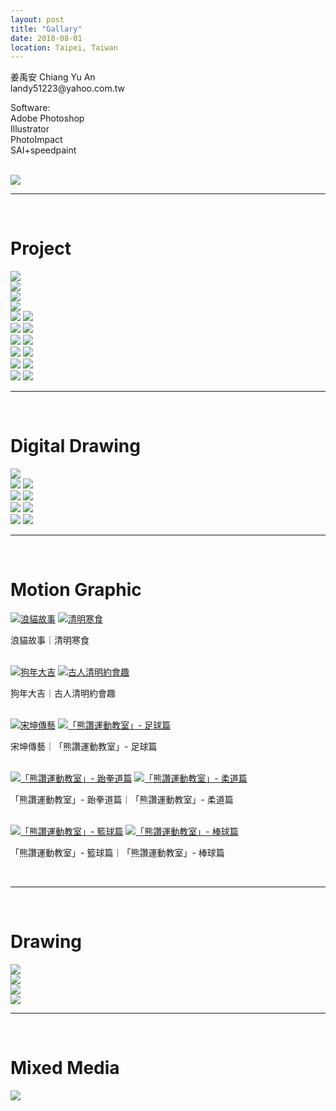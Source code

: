 ```yaml
---
layout: post
title: "Gallary"
date: 2018-08-01
location: Taipei, Taiwan
---
```


<div class="post-image">
    <p class="post-image-caption">
        姜禹安 Chiang Yu An<br>
        landy51223@yahoo.com.tw
    </p>
    <p class="post-image-caption">
        Software:<br>
        Adobe Photoshop<br>
        Illustrator<br>
        PhotoImpact<br>
        SAI+speedpaint<br>
    </p><br>
    <a href="/img/profile-picture.jpg"><img src="/img/profile-picture.jpg"></a>
</div>

---
<br>

# Project

<div class="post-image">
    <a href="/img/project/cat.jpg"><img src="/img/optimized/cat.jpg"></a>
</div>

<div class="post-image">
    <a href="/img/project/mud.jpg"><img src="/img/optimized/mud.jpg"></a>
</div>

<div class="post-image">
    <a href="/img/project/3-balls.jpg"><img src="/img/optimized/3-balls.jpg"></a>
</div>

<div class="post-image">
    <a href="/img/project/cat-wall-side.jpg"><img src="/img/optimized/cat-wall-side.jpg"></a>
</div>

<div class="post-image post-image--split">
    <a href="/img/project/cat-hospital-clinic.jpg"><img src="/img/optimized/cat-hospital-clinic.jpg"></a>
    <a href="/img/project/cat-hospital-front.jpg"><img src="/img/optimized/cat-hospital-front.jpg"></a>
</div>

<div class="post-image post-image--split">
    <a href="/img/project/cat-hospital-blood-transfusion.jpg"><img src="/img/optimized/cat-hospital-blood-transfusion.jpg"></a>
    <a href="/img/project/cat-wall-front.jpg"><img src="/img/optimized/cat-wall-front.jpg"></a>
</div>

<div class="post-image post-image--split">
    <a href="/img/project/street-1.jpg"><img src="/img/optimized/street-1.jpg"></a>
    <a href="/img/project/street-7.jpg"><img src="/img/optimized/street-7.jpg"></a>
</div>

<div class="post-image post-image--split">
    <a href="/img/project/street-lamp.jpg"><img src="/img/optimized/street-lamp.jpg"></a>
    <a href="/img/project/alley-park.jpg"><img src="/img/optimized/alley-park.jpg"></a>
</div>

<div class="post-image post-image--split">
    <a href="/img/project/belgrade.jpg"><img src="/img/optimized/belgrade.jpg"></a>
    <a href="/img/project/china-shenzhen.jpg"><img src="/img/optimized/china-shenzhen.jpg"></a>
</div>

<div class="post-image post-image--split">
    <a href="/img/project/thai-bangkok.jpg"><img src="/img/optimized/thai-bangkok.jpg"></a>
    <a href="/img/project/vegetable.jpg"><img src="/img/optimized/vegetable.jpg"></a>
</div>

---
<br>

# Digital Drawing

<div class="post-image">
    <a href="/img/digital-drawing/amusement-parks.jpg"><img src="/img/optimized/amusement-parks.jpg"></a>
</div>

<div class="post-image post-image--split">
    <a href="/img/digital-drawing/happy-4rd-anniversary.jpg"><img src="/img/optimized/happy-4rd-anniversary.jpg"></a>
    <a href="/img/digital-drawing/3-birds.jpg"><img src="/img/optimized/3-birds.jpg"></a>
</div>

<div class="post-image post-image--split">
    <a href="/img/digital-drawing/woman.jpg"><img src="/img/optimized/woman.jpg"></a>
    <a href="/img/digital-drawing/leon.jpg"><img src="/img/optimized/leon.jpg"></a>
</div>

<div class="post-image post-image--split">
    <a href="/img/digital-drawing/ode.jpg"><img src="/img/optimized/ode.jpg"></a>
    <a href="/img/digital-drawing/back.jpg"><img src="/img/digital-drawing/back.jpg"></a>
</div>

<div class="post-image post-image--split">
    <a href="/img/digital-drawing/poche-rudy.jpg"><img src="/img/optimized/poche-rudy.jpg"></a>
    <a href="/img/digital-drawing/wo.jpg"><img src="/img/optimized/wo.jpg"></a>
</div>

---
<br>

# Motion Graphic

<div class="post-image post-image--split">
	<a href="https://drive.google.com/file/d/1yZ2ag2V_OlYlP8gJtrhfwUD6DfE_Jk-_/preview"><img src="/img/optimized/street-cat.png" alt="浪貓故事"></a>
	<a href="https://drive.google.com/file/d/1pH0fI_Ar2tqsCYehTZs-DoQc1hYaO4yE/preview"><img src="/img/optimized/ching-ming-cold-food.png" alt="清明寒食"></a>
	<p class="post-image-caption">浪貓故事｜清明寒食</p><br>
</div>

<div class="post-image post-image--split">
	<a href="https://drive.google.com/file/d/1Ve7G9LN-lC5GHYF9wIynMxuC8ek--MTQ/preview"><img src="/img/optimized/year-of-the-dog.png" alt="狗年大吉"></a>
	<a href="https://drive.google.com/file/d/1KzG53wkJicUcQockH9Et4tzGnlUFE7HU/preview"><img src="/img/optimized/ching-ming-dating.png" alt="古人清明約會趣"></a>
	<p class="post-image-caption">狗年大吉｜古人清明約會趣</p><br>
</div>

<div class="post-image post-image--split">
	<a href="https://drive.google.com/file/d/1NU2gPnDkwsVarmZlQS9zeUHc50Hqpm5d/preview"><img src="/img/optimized/song-kun.png" alt="宋坤傳藝"></a>
	<a href="https://drive.google.com/file/d/1XSLExEUu0VuntHH0a710PoZY-OO_74jy/preview"><img src="/img/optimized/bravo-soccer.png" alt="「熊讚運動教室」- 足球篇"></a>
	<p class="post-image-caption">宋坤傳藝｜「熊讚運動教室」- 足球篇</p><br>
</div>

<div class="post-image post-image--split">
	<a href="https://drive.google.com/file/d/1fQLwia4laYb-QUm9ZJjklYpfRPEWBIl-/preview"><img src="/img/optimized/bravo-taekwondo.png" alt="「熊讚運動教室」- 跆拳道篇"></a>
	<a href="https://drive.google.com/file/d/1dha1a4w0plg8UUgYjTCrVpvDx_Le6gis/preview"><img src="/img/optimized/bravo-judo.png" alt="「熊讚運動教室」- 柔道篇"></a>
	<p class="post-image-caption">「熊讚運動教室」- 跆拳道篇｜「熊讚運動教室」- 柔道篇</p><br>
</div>

<div class="post-image post-image--split">
	<a href="https://drive.google.com/file/d/16mmquedMGZdCIFF8s3gjfFjc32sQ91uY/preview"><img src="/img/optimized/bravo-basketball.png" alt="「熊讚運動教室」- 籃球篇"></a>
	<a href="https://drive.google.com/file/d/13jaRvIF-uatkVbe3qjrVBGHLuV6LdBwe/preview"><img src="/img/optimized/bravo-baseball.png" alt="「熊讚運動教室」- 棒球篇"></a>
	<p class="post-image-caption">「熊讚運動教室」- 籃球篇｜「熊讚運動教室」- 棒球篇</p><br>
</div>

---
<br>

# Drawing

<div class="post-image">
    <a href="/img/drawing/friends.jpg"><img src="/img/optimized/friends.jpg"></a>
</div>

<div class="post-image">
    <a href="/img/drawing/cloud.jpg"><img src="/img/optimized/cloud.jpg"></a>
</div>

<div class="post-image">
    <a href="/img/drawing/monster-kid.jpg"><img src="/img/optimized/monster-kid.jpg"></a>
</div>

<div class="post-image">
    <a href="/img/drawing/happy-birthday.jpg"><img src="/img/optimized/happy-birthday.jpg"></a>
</div>

---
<br>

# Mixed Media
<div class="post-image">
    <a href="/img/mixed-media/mask2.jpg"><img src="/img/mixed-media/mask2.jpg"></a>
</div>
